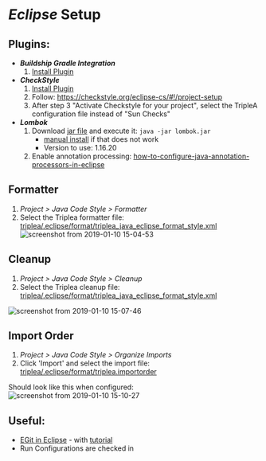 # *Eclipse* Setup


##  Plugins:
  - ***Buildship Gradle Integration***
     1. [Install Plugin](https://marketplace.eclipse.org/content/buildship-gradle-integration)
  - ***CheckStyle***
     1. [Install Plugin](http://eclipse-cs.sourceforge.net)
     1. Follow: https://checkstyle.org/eclipse-cs/#!/project-setup
     1. After step 3 "Activate Checkstyle for your project", select the TripleA configuration file instead of "Sun Checks"
  - ***Lombok*** 
    1. Download [jar file](https://projectlombok.org/downloads/lombok.jar) and execute it: `java -jar lombok.jar`
       - [manual install](https://groups.google.com/forum/#!topic/project-lombok/3rVS0eXVl5U)
         if that does not work
       - Version to use: 1.16.20 
    2. Enable annotation processing: [how-to-configure-java-annotation-processors-in-eclipse
      ](https://stackoverflow.com/questions/43404891/how-to-configure-java-annotation-processors-in-eclipse)

## Formatter
1. *Project > Java Code Style > Formatter*
1. Select the Triplea formatter file: [triplea/.eclipse/format/triplea_java_eclipse_format_style.xml
   ](https://github.com/triplea-game/triplea/blob/master/.eclipse/format/triplea_java_eclipse_format_style.xml)
    ![screenshot from 2019-01-10 15-04-53](https://user-images.githubusercontent.com/12397753/51002741-1e4fea00-14e9-11e9-86b6-4314abfb1fcd.png)

## Cleanup

1. *Project > Java Code Style > Cleanup*
1. Select the Triplea cleanup file: [triplea/.eclipse/format/triplea_java_eclipse_format_style.xml
   ](https://github.com/triplea-game/triplea/blob/master/.eclipse/format/triplea_java_eclipse_format_style.xml)

![screenshot from 2019-01-10 15-07-46
  ](https://user-images.githubusercontent.com/12397753/51002909-acc46b80-14e9-11e9-8a49-80281769f81a.png)


## Import Order


1. *Project > Java Code Style > Organize Imports*
1. Click 'Import' and select the import file: [triplea/.eclipse/format/triplea.importorder
](https://github.com/triplea-game/triplea/blob/master/.eclipse/format/triplea.importorder)

Should look like this when configured: <br />
![screenshot from 2019-01-10 15-10-27
](https://user-images.githubusercontent.com/12397753/51002992-e7c69f00-14e9-11e9-9076-d05c4b6ce449.png)




## Useful:
  - [EGit in Eclipse](http://www.eclipse.org/egit/) - with [tutorial
      ](http://www.vogella.com/tutorials/EclipseGit/article.html)
  - Run Configurations are checked in
 

